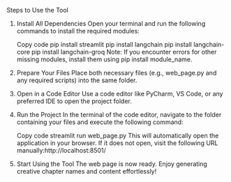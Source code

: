 Steps to Use the Tool

1. Install All Dependencies
    Open your terminal and run the following commands to install the required modules:

    Copy code
    pip install streamlit
    pip install langchain
    pip install langchain-core
    pip install langchain-groq
    Note: If you encounter errors for other missing modules, install them using pip install module_name.

2. Prepare Your Files
    Place both necessary files (e.g., web_page.py and any required scripts) into the same folder.

3. Open in a Code Editor
    Use a code editor like PyCharm, VS Code, or any preferred IDE to open the project folder.

4. Run the Project
    In the terminal of the code editor, navigate to the folder containing your files and execute the following command:


    Copy code
    streamlit run web_page.py
    This will automatically open the application in your browser.
    If it does not open, visit the following URL manually:http://localhost:8501/

5. Start Using the Tool
    The web page is now ready. Enjoy generating creative chapter names and content effortlessly!

